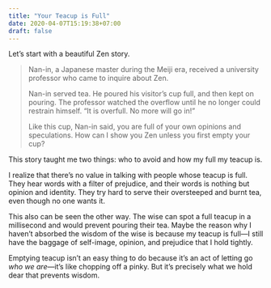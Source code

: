 ```yaml
---
title: "Your Teacup is Full"
date: 2020-04-07T15:19:38+07:00
draft: false
---
```


Let’s start with a beautiful Zen story.

> Nan-in, a Japanese master during the Meiji era, received a university professor who came to inquire about Zen.
>
> Nan-in served tea. He poured his visitor’s cup full, and then kept on pouring. The professor watched the overflow until he no longer could restrain himself. “It is overfull. No more will go in!”
>
> Like this cup, Nan-in said, you are full of your own opinions and speculations. How can I show you Zen unless you first empty your cup?

This story taught me two things: who to avoid and how my full my teacup is.

I realize that there’s no value in talking with people whose teacup is full. They hear words with a filter of prejudice, and their words is nothing but opinion and identity. They try hard to serve their oversteeped and burnt tea, even though no one wants it.

This also can be seen the other way. The wise can spot a full teacup in a millisecond and would prevent pouring their tea. Maybe the reason why I haven’t absorbed the wisdom of the wise is because my teacup is full—I still have the baggage of self-image, opinion, and prejudice that I hold tightly.

Emptying teacup isn’t an easy thing to do because it’s an act of letting go _who we are_—it’s like chopping off a pinky. But it’s precisely what we hold dear that prevents wisdom.